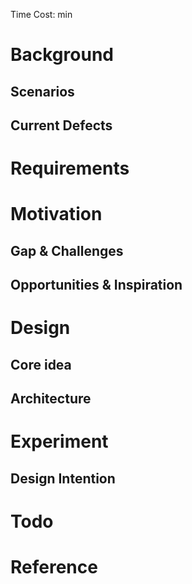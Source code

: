 Time Cost: min
# Background
## Scenarios

## Current Defects


# Requirements


# Motivation
## Gap & Challenges


## Opportunities & Inspiration



# Design

## Core idea


## Architecture


# Experiment
## Design Intention


# Todo


# Reference
